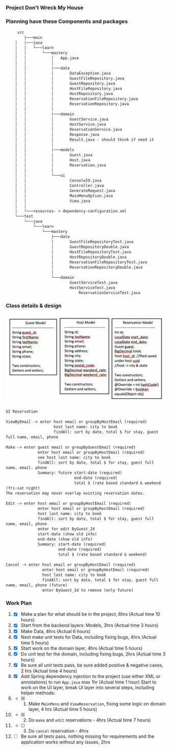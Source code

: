 ### Project Don't Wreck My House

### Planning have these Components and packages

```
     src
        ├───main
	│   |───java
	│   │   └───learn
	│   │       └───mastery
	│   │           │   App.java
	│   │           │
	│   │           |───data
	│   │           │       DataException.java
	│   │           │       GuestFileRepository.java
	│   │           │       GuestRepository.java
	│   │           │       HostFileRepository.java
	│   │           │       HostRepository.java
	│   │           │       ReservationFileRepository.java
	│   │           │       ReservationRepository.java
	│   │           │
	│   │           |───domain
	│   │           │       GuestService.java
	│   │           │       HostService.java
	│   │           │       ReservationService.java
	│   │           │       Response.java
	│   │           │       Result.java - should think if need it
	│   │           │
	│   │           |───models
	│   │           │       Guest.java
	│   │           │       Host.java
	│   │           │       Reservation.java    
	│   │           │
	│   │           └───ui
	│   │                   ConsoleIO.java
	│   │                   Controller.java
	│   │                   GenerateRequest.java
	│   │                   MainMenuOption.java
	│   │                   View.java
	│   │
	│   └───resources- > dependency-configuration.xml
	└───test
	    └───java
	        └───learn
	            └───mastery
	                ├───data
	                │       GuestFileRepositoryTest.java
	                │       GuestRepositoryDouble.java
	                │       HostFileRepositoryTest.java
	                │       HostRepositoryDouble.java
	                │       ReservationFileRepositoryTest.java
	                │       ReservationRepositoryDouble.java
	                │
	                └───domain
	                        GuestServiceTest.java
	                        HostServiceTest.java
                                ReservationServiceTest.java

```

### Class details & design

![class.png](/src/class.png)

```
UI Reservation 

ViewByEmail -> enter host email or groupByHostEmail (required)
                     host last name: city to book
                     findAll: sort by date, total $ for stay, guest full name, email, phone

Make -> enter guest email or groupByGuestEmail (required)
              enter host email or groupByHostEmail (required)
              see host last name: city to book
              findAll: sort by date, total $ for stay, guest full name, email. phone
              Summary: future start-date (required)
                              end-date (required)
                              total $ (rate based standard & weekend (fri-sat night)
The reservation may never overlap existing reservation dates.

Edit -> enter host email or groupByHostEmail (required)
              enter host email or groupByHostEmail (required)
              host last name: city to book
              findAll: sort by date, total $ for stay, guest full name, email, phone
              enter for edit ByGuest_Id
              start-date (show old info)
              end-date (show old info)
              Summary: start-date (required)
                       end-date (required)
                       total $ (rate based standard & weekend)

Cancel -> enter host email or groupByHostEmail (required)
                enter host email or groupByHostEmail (required)
                host last name: city to book
                findAll: sort by date, total $ for stay, guest full name, email, phone (future)
                enter ByGuest_Id to remove (only future)

```

### Work Plan
1. *[x] Make a plan for what should be in the project, 6hrs (Actual time 10 hours)
2. *[x] Start from the backend layers: Models, 3hrs (Actual time 3 hours)
3. *[x] Make Data, 4hrs (Actual 6 hours)
4. *[x] Next make unit tests for Data, including fixing bugs, 4hrs (Actual time 5 hours)
5. *[x] Start work on the domain layer, 4hrs (Actual time 5 hours)
6. *[x] Do unit test for the domain, including fixing bugs, 2hrs (Actual time 3 hours)
7. *[x] Be sure all unit tests pass, be sure added positive & negative cases, 2 hrs (Actual time 4 hours)
8. *[x] Add Spring dependency injection to the project (use either XML or annotations) to run `App.java` max 1hr (Actual time 1 hour)
    Start to work on the UI layer, break UI layer into several steps, including helper methods:
10. *[x] 1. Make `MainMenu` and `ViewReservation`, fixing some logic on domain layer, 4 hrs (Actual time 5 hours)
11. *[x] 2. Do `make` and `edit` reservations - 4hrs (Actual time 7 hours)
12. *[ ] 3. Do `cancel` reservation - 4hrs
13. *[ ] Be sure all tests pass, nothing missing for requirements and the application works without any issues, 2hrs